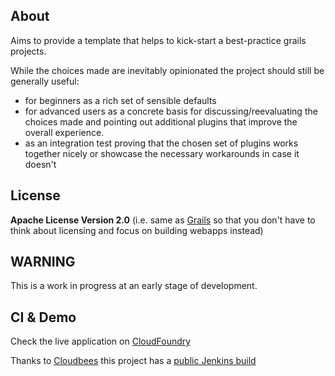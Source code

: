 About
-----

Aims to provide a template that helps to kick-start a best-practice grails projects. 

While the choices made are inevitably opinionated the project should still be generally useful:

* for beginners as a rich set of sensible defaults
* for advanced users as a concrete basis for discussing/reevaluating the choices made and pointing out
	additional plugins that improve the overall experience.
* as an integration test proving that the chosen set of plugins works together nicely or 
	showcase the necessary workarounds in case it doesn't


License
-------
**Apache License Version 2.0** (i.e. same as [Grails](http://grails.org/License") so that you don't have to think about licensing and focus on building webapps instead)


WARNING
-------
This is a work in progress at an early stage of development.

CI & Demo
---------
Check the live application on [CloudFoundry](http://grailskick.cloudfoundry.com)

Thanks to [Cloudbees](http://cloudbees.com) this project has a [public Jenkins build](https://robokasofoss.ci.cloudbees.com/job/grails-kickstart/) <!--and [online demo](http://kickstart.robokasofoss.cloudbees.net/).-->
